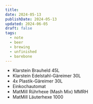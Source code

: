 ```yaml
---
title: 
date: 2024-05-13
publishDate: 2024-05-13
updated: 2024-06-05
draft: false
tags:
  - note
  - beer
  - brewing
  - unfinished
  - barebone
---
```

 
- Klarstein Brauheld 45L
- Klarstein Edelstahl-Gäreimer 30L
- 4x Plastik-Gäreimer 30L
- Einkochautomat
- MatMill Rührhexe (Mash Mix) MMRH
- MatMill Läuterhexe 1000

